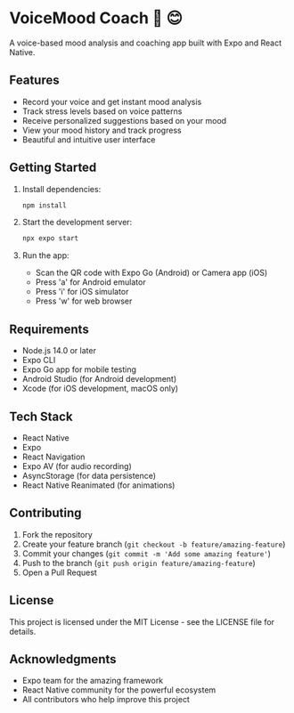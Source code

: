 # VoiceMood Coach 🎤 😊

A voice-based mood analysis and coaching app built with Expo and React Native.

## Features

- Record your voice and get instant mood analysis
- Track stress levels based on voice patterns
- Receive personalized suggestions based on your mood
- View your mood history and track progress
- Beautiful and intuitive user interface

## Getting Started

1. Install dependencies:
   ```bash
   npm install
   ```

2. Start the development server:
   ```bash
   npx expo start
   ```

3. Run the app:
   - Scan the QR code with Expo Go (Android) or Camera app (iOS)
   - Press 'a' for Android emulator
   - Press 'i' for iOS simulator
   - Press 'w' for web browser

## Requirements

- Node.js 14.0 or later
- Expo CLI
- Expo Go app for mobile testing
- Android Studio (for Android development)
- Xcode (for iOS development, macOS only)

## Tech Stack

- React Native
- Expo
- React Navigation
- Expo AV (for audio recording)
- AsyncStorage (for data persistence)
- React Native Reanimated (for animations)

## Contributing

1. Fork the repository
2. Create your feature branch (`git checkout -b feature/amazing-feature`)
3. Commit your changes (`git commit -m 'Add some amazing feature'`)
4. Push to the branch (`git push origin feature/amazing-feature`)
5. Open a Pull Request

## License

This project is licensed under the MIT License - see the LICENSE file for details.

## Acknowledgments

- Expo team for the amazing framework
- React Native community for the powerful ecosystem
- All contributors who help improve this project
